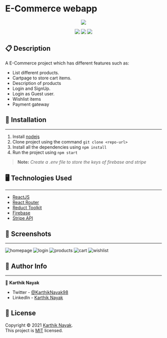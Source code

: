 # E-Commerce webapp

<p align='center'><img src='https://user-images.githubusercontent.com/39642646/147818627-02a4ef44-f2db-42f4-8f2b-4d769d91b839.jpg'/></p>

<p align='center'>
  <img src='https://img.shields.io/github/license/karthik-nayak98/e-commerce-app?color=blue'/>
  <img src='https://img.shields.io/badge/React-17.0.2+-61DBFB?&logo=react&alt=%22react%16version%22'/>
  <img src='https://img.shields.io/github/last-commit/karthik-nayak98/e-commerce-app'/>
</p>

## 📋 Description

A E-Commerce project which has different features such as:

- List different products.
- Cartpage to store cart items.
- Description of products
- Login and SignUp.
- Login as Guest user.
- Wishlist items
- Payment gateway

## 🚀 Installation

---

1. Install [nodejs](https://nodejs.org/en/)
1. Clone project using the command `git clone <repo-url>`
1. Install all the dependencies using `npm install`
1. Run the project using `npm start`

> **Note:** _Create a .env file to store the keys of firebase and stripe_

## 🖥️ Technologies Used

---

- [ReactJS](https://reactjs.org/)
- [React Router](https://reactrouter.com/)
- [Reduct Toolkit](https://redux-toolkit.js.org/)
- [Firebase](https://firebase.google.com/)
- [Stripe API](https://stripe.com/docs/stripe-js/react)

## 📸 Screenshots

---

![homepage](https://user-images.githubusercontent.com/39642646/211143397-56ce41ce-8791-424e-b538-cc2806467cd8.png)
![login](https://user-images.githubusercontent.com/39642646/211143402-8e459c22-8a85-48ff-b202-19c97c11d5ea.png)
![products](https://user-images.githubusercontent.com/39642646/211143392-00170484-c8a1-4551-9323-b44d96f8987e.png)
![cart](https://user-images.githubusercontent.com/39642646/211143383-0a3f3940-4391-459f-ab45-1289bee757ea.png)
![wishlist](https://user-images.githubusercontent.com/39642646/211143404-5aff17db-e865-4c0d-98d1-ce471461d52c.png)

## 👨 Author Info

---

👤 **Karthik Nayak**

- Twitter - [@KarthikNayak98](https://twitter.com/KarthikNayak98)
- LinkedIn - [Karthik Nayak](https://www.linkedin.com/in/karthiknayak98)

## 📝 License

Copyright © 2021 [Karthik Nayak](https://github.com/karthik-nayak98).<br /> This
project is [MIT](https://github.com/Karthik-Nayak98/e-commerce-app/blob/main/LICENSE)
licensed.
